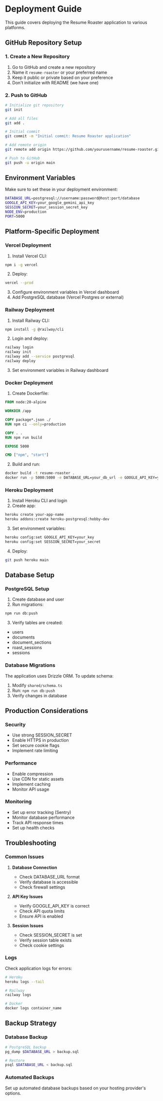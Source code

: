 # Deployment Guide

This guide covers deploying the Resume Roaster application to various platforms.

## GitHub Repository Setup

### 1. Create a New Repository

1. Go to GitHub and create a new repository
2. Name it `resume-roaster` or your preferred name
3. Keep it public or private based on your preference
4. Don't initialize with README (we have one)

### 2. Push to GitHub

```bash
# Initialize git repository
git init

# Add all files
git add .

# Initial commit
git commit -m "Initial commit: Resume Roaster application"

# Add remote origin
git remote add origin https://github.com/yourusername/resume-roaster.git

# Push to GitHub
git push -u origin main
```

## Environment Variables

Make sure to set these in your deployment environment:

```bash
DATABASE_URL=postgresql://username:password@host:port/database
GOOGLE_API_KEY=your_google_gemini_api_key
SESSION_SECRET=your_session_secret_key
NODE_ENV=production
PORT=5000
```

## Platform-Specific Deployment

### Vercel Deployment

1. Install Vercel CLI:
```bash
npm i -g vercel
```

2. Deploy:
```bash
vercel --prod
```

3. Configure environment variables in Vercel dashboard
4. Add PostgreSQL database (Vercel Postgres or external)

### Railway Deployment

1. Install Railway CLI:
```bash
npm install -g @railway/cli
```

2. Login and deploy:
```bash
railway login
railway init
railway add --service postgresql
railway deploy
```

3. Set environment variables in Railway dashboard

### Docker Deployment

1. Create Dockerfile:
```dockerfile
FROM node:20-alpine

WORKDIR /app

COPY package*.json ./
RUN npm ci --only=production

COPY . .
RUN npm run build

EXPOSE 5000

CMD ["npm", "start"]
```

2. Build and run:
```bash
docker build -t resume-roaster .
docker run -p 5000:5000 -e DATABASE_URL=your_db_url -e GOOGLE_API_KEY=your_key resume-roaster
```

### Heroku Deployment

1. Install Heroku CLI and login
2. Create app:
```bash
heroku create your-app-name
heroku addons:create heroku-postgresql:hobby-dev
```

3. Set environment variables:
```bash
heroku config:set GOOGLE_API_KEY=your_key
heroku config:set SESSION_SECRET=your_secret
```

4. Deploy:
```bash
git push heroku main
```

## Database Setup

### PostgreSQL Setup

1. Create database and user
2. Run migrations:
```bash
npm run db:push
```

3. Verify tables are created:
- users
- documents
- document_sections
- roast_sessions
- sessions

### Database Migrations

The application uses Drizzle ORM. To update schema:

1. Modify `shared/schema.ts`
2. Run: `npm run db:push`
3. Verify changes in database

## Production Considerations

### Security
- Use strong SESSION_SECRET
- Enable HTTPS in production
- Set secure cookie flags
- Implement rate limiting

### Performance
- Enable compression
- Use CDN for static assets
- Implement caching
- Monitor API usage

### Monitoring
- Set up error tracking (Sentry)
- Monitor database performance
- Track API response times
- Set up health checks

## Troubleshooting

### Common Issues

1. **Database Connection**
   - Check DATABASE_URL format
   - Verify database is accessible
   - Check firewall settings

2. **API Key Issues**
   - Verify GOOGLE_API_KEY is correct
   - Check API quota limits
   - Ensure API is enabled

3. **Session Issues**
   - Check SESSION_SECRET is set
   - Verify session table exists
   - Check cookie settings

### Logs

Check application logs for errors:
```bash
# Heroku
heroku logs --tail

# Railway
railway logs

# Docker
docker logs container_name
```

## Backup Strategy

### Database Backup
```bash
# PostgreSQL backup
pg_dump $DATABASE_URL > backup.sql

# Restore
psql $DATABASE_URL < backup.sql
```

### Automated Backups
Set up automated database backups based on your hosting provider's options.